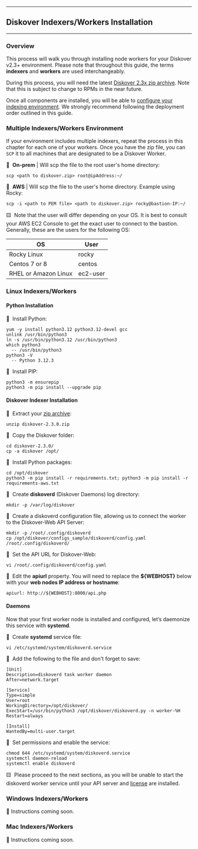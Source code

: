 ___
## Diskover Indexers/Workers Installation
___

### Overview

This process will walk you through installing node workers for your Diskover v2.3+ environment. Please note that throughout this guide, the terms **indexers** and **workers** are used interchangeably.

During this process, you will need the latest [Diskover 2.3x zip archive](https://download.diskoverdata.com/). Note that this is subject to change to RPMs in the near future.

Once all components are installed, you will be able to [configure your indexing environment](). We strongly recommend following the deployment order outlined in this guide.

### Multiple Indexers/Workers Environment

If your environment includes multiple indexers, repeat the process in this chapter for each one of your workers. Once you have the zip file, you can `SCP` it to all machines that are designated to be a Diskover Worker. 

🔴 &nbsp;**On-prem** | Will scp the file to the root user's home directory:
```
scp <path to diskover.zip> root@ipAddress:~/
```

🔴 &nbsp;**AWS** | Will scp the file to the user's home directory. Example using Rocky:
```
scp -i <path to PEM file> <path to diskover.zip> rocky@bastion-IP:~/
```

🟨 &nbsp;Note that the user will differ depending on your OS. It is best to consult your AWS EC2 Console to get the exact user to connect to the bastion. Generally, these are the users for the following OS:

| OS | User |
| --- | --- |
| Rocky Linux | rocky |
| Centos 7 or 8 | centos |
| RHEL or Amazon Linux | ec2-user |

### Linux Indexers/Workers

#### Python Installation

🔴 &nbsp;Install Python:
```
yum -y install python3.12 python3.12-devel gcc
unlink /usr/bin/python3
ln -s /usr/bin/python3.12 /usr/bin/python3
which python3
  -- /usr/bin/python3
python3 -V
  -- Python 3.12.3
```

🔴 &nbsp;Install PIP:
```
python3 -m ensurepip
python3 -m pip install --upgrade pip
```

#### Diskover Indexer Installation

🔴 &nbsp;Extract your [zip archive](https://download.diskoverdata.com/):
```
unzip diskover-2.3.0.zip
```

🔴 &nbsp;Copy the Diskover folder:
```
cd diskover-2.3.0/
cp -a diskover /opt/
```

🔴 &nbsp;Install Python packages:
```
cd /opt/diskover
python3 -m pip install -r requirements.txt; python3 -m pip install -r requirements-aws.txt
```

🔴 &nbsp;Create **diskoverd** (Diskover Daemons) log directory:
```
mkdir -p /var/log/diskover
```

🔴 &nbsp;Create a diskoverd configuration file, allowing us to connect the worker to the Diskover-Web API Server:
```
mkdir -p /root/.config/diskoverd
cp /opt/diskover/configs_sample/diskoverd/config.yaml /root/.config/diskoverd/
```

🔴 &nbsp;Set the API URL for Diskover-Web:
```
vi /root/.config/diskoverd/config.yaml
```

🔴 &nbsp;Edit the **apiurl** property. You will need to replace the **${WEBHOST}** below with your **web nodes IP address or hostname**:
```
apiurl: http://${WEBHOST}:8000/api.php
```

#### Daemons 

Now that your first worker node is installed and configured, let’s daemonize this service with **systemd**.

🔴 &nbsp;Create **systemd** service file:
```
vi /etc/systemd/system/diskoverd.service
```

🔴 &nbsp;Add the following to the file and don't forget to save:
```
[Unit]
Description=diskoverd task worker daemon
After=network.target

[Service]
Type=simple
User=root
WorkingDirectory=/opt/diskover/
ExecStart=/usr/bin/python3 /opt/diskover/diskoverd.py -n worker-%H
Restart=always

[Install]
WantedBy=multi-user.target
```

🔴 &nbsp;Set permissions and enable the service:
```
chmod 644 /etc/systemd/system/diskoverd.service
systemctl daemon-reload
systemctl enable diskoverd
```

🟨 &nbsp;Please proceed to the next sections, as you will be unable to start the diskoverd worker service until your API server and [license]() are installed.

### Windows Indexers/Workers

🚧 Instructions coming soon.

### Mac Indexers/Workers

🚧 Instructions coming soon.
